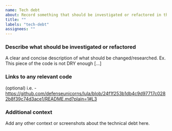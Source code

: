 ```yaml
---
name: Tech debt
about: Record something that should be investigated or refactored in the future.
title: ""
labels: "tech-debt"
assignees: ""
---
```


### Describe what should be investigated or refactored

A clear and concise description of what should be changed/researched. Ex. This piece of the code is not DRY enough [...]

### Links to any relevant code

(optional) i.e. - https://github.com/defenseunicorns/lula/blob/24f1f253b1db4c9d97717c0282b8f39c74d3ace1/README.md?plain=1#L3

### Additional context

Add any other context or screenshots about the technical debt here.
